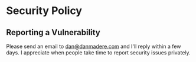 # Security Policy

## Reporting a Vulnerability

Please send an email to dan@danmadere.com and I'll reply within a few days. 
I appreciate when people take time to report security issues privately.
